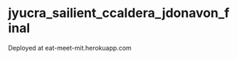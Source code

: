 jyucra_sailient_ccaldera_jdonavon_final
=======================================

Deployed at eat-meet-mit.herokuapp.com
